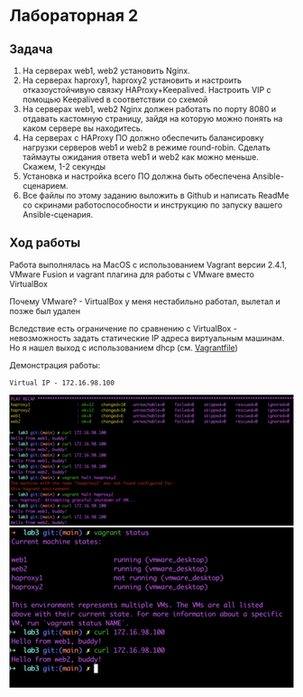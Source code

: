 # Лабораторная 2
## Задача
1. На серверах web1, web2 установить Nginx.
2. На серверах haproxy1, haproxy2 установить и настроить  отказоустойчивую связку HAProxy+Keepalived. Настроить VIP с помощью Keepalived в соответствии со схемой
3. На серверах web1, web2 Nginx должен работать по порту 8080 и отдавать кастомную страницу, зайдя на которую можно понять на каком сервере вы находитесь.
4. На серверах с HAProxy ПО должно обеспечить балансировку нагрузки серверов web1 и web2 в режиме round-robin. Сделать таймауты ожидания ответа web1 и web2 как можно меньше. Скажем, 1-2 секунды
5. Установка и настройка всего ПО должна быть обеспечена Ansible-сценарием.
6. Все файлы по этому заданию выложить в Github и написать ReadMe со скринами работоспособности и инструкцию по запуску вашего Ansible-сценария.


## Ход работы
Работа выполнялась на MacOS с использованием Vagrant версии 2.4.1, VMware Fusion и vagrant плагина для работы с VMware вместо VirtualBox

Почему VMware? - VirtualBox у меня нестабильно работал, вылетал и позже был удален

Вследствие есть ограничение по сравнению с VirtualBox - невозможность задать статические IP адреса виртуальным машинам. Но я нашел выход с использованием dhcp (см. [Vagrantfile](Vagrantfile))

Демонстрация работы:

    Virtual IP - 172.16.98.100
![alt text](image.png)
![alt text](image-1.png)
